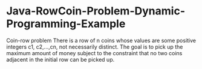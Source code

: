 # Java-RowCoin-Problem-Dynamic-Programming-Example
Coin-row problem There is a row of n coins whose values are some positive integers c1, c2,...,cn, not necessarily distinct. The goal is to pick up the maximum amount of money subject to the constraint that no two coins adjacent in the initial row can be picked up.
